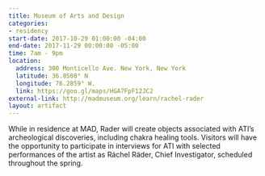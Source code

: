 ```yaml
---
title: Museum of Arts and Design
categories:
- residency
start-date: 2017-10-29 01:00:00 -04:00
end-date: 2017-11-29 00:00:00 -05:00
time: 7am - 9pm
location:
  address: 300 Monticello Ave. New York, New York
  latitude: 36.8508° N
  longitude: 76.2859° W.
  link: https://goo.gl/maps/HGA7FpF12JC2
external-link: http://madmuseum.org/learn/rachel-rader
layout: artifact
---
```


While in residence at MAD, Rader will create objects associated with ATI’s archeological discoveries, including chakra healing tools. Visitors will have the opportunity to participate in interviews for ATI with selected performances of the artist as Ráchel Räder, Chief Investigator, scheduled throughout the spring.
